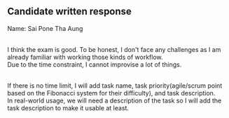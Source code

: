 ## Candidate written response

Name: Sai Pone Tha Aung<br/><br/>

I think the exam is good. To be honest, I don't face any challenges as I am already familiar with working those kinds of workflow.<br/>
Due to the time constraint, I cannot improvise a lot of things.<br/><br/>

If there is no time limit, I will add task name, task priority(agile/scrum point based on the Fibonacci system for their difficulty), and task description.<br/>
In real-world usage, we will need a description of the task so I will add the task description to make it usable at least.